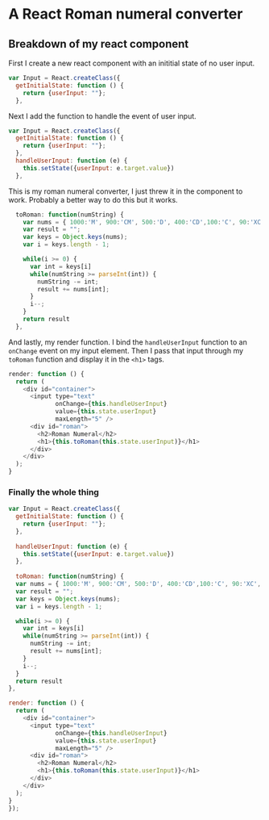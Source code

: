 # A React Roman numeral converter 

## Breakdown of my react component
First I create a new react component with an inititial state of no user input.
```javascript
var Input = React.createClass({
  getInitialState: function () {
    return {userInput: ""};
  },
```
Next I add the function to handle the event of user input.
```javascript
var Input = React.createClass({
  getInitialState: function () {
    return {userInput: ""};
  },
  handleUserInput: function (e) {
    this.setState({userInput: e.target.value})
  },
```
This is my roman numeral converter, I just threw it in the component to work. Probably a better way to do this but it works.
```javascript
  toRoman: function(numString) {
    var nums = { 1000:'M', 900:'CM', 500:'D', 400:'CD',100:'C', 90:'XC', 50:'L', 40:'XL', 10:'X',9:'IX', 5:'V', 4:'IV', 1:'I' }
    var result = "";
    var keys = Object.keys(nums);
    var i = keys.length - 1;

    while(i >= 0) {
      var int = keys[i]
      while(numString >= parseInt(int)) {
        numString -= int;
        result += nums[int];
      }
      i--;
    }
    return result
  },
```
And lastly, my render function. I bind the `handleUserInput` function to an `onChange` event on my input element.
Then I pass that input through my `toRoman` function and display it in the `<h1>` tags.
```javascript
render: function () {
  return (
    <div id="container">
      <input type="text"
             onChange={this.handleUserInput}
             value={this.state.userInput}
             maxLength="5" />
      <div id="roman">
        <h2>Roman Numeral</h2>
        <h1>{this.toRoman(this.state.userInput)}</h1>
      </div>
    </div>
  );
}
```
### Finally the whole thing
```javascript
var Input = React.createClass({
  getInitialState: function () {
    return {userInput: ""};
  },
  
  handleUserInput: function (e) {
    this.setState({userInput: e.target.value})
  },
  
  toRoman: function(numString) {
  var nums = { 1000:'M', 900:'CM', 500:'D', 400:'CD',100:'C', 90:'XC', 50:'L', 40:'XL', 10:'X',9:'IX', 5:'V', 4:'IV', 1:'I' }
  var result = "";
  var keys = Object.keys(nums);
  var i = keys.length - 1;

  while(i >= 0) {
    var int = keys[i]
    while(numString >= parseInt(int)) {
      numString -= int;
      result += nums[int];
    }
    i--;
  }
  return result
},

render: function () {
  return (
    <div id="container">
      <input type="text"
             onChange={this.handleUserInput}
             value={this.state.userInput}
             maxLength="5" />
      <div id="roman">
        <h2>Roman Numeral</h2>
        <h1>{this.toRoman(this.state.userInput)}</h1>
      </div>
    </div>
  );
}
});
```
